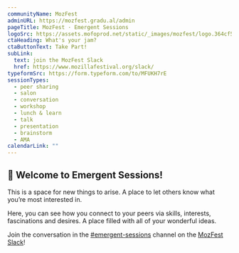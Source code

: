 ```yaml
---
communityName: MozFest
adminURL: https://mozfest.gradu.al/admin
pageTitle: MozFest · Emergent Sessions
logoSrc: https://assets.mofoprod.net/static/_images/mozfest/logo.364cf5df72b2.svg
ctaHeading: What's your jam?
ctaButtonText: Take Part!
subLink:
  text: join the MozFest Slack
  href: https://www.mozillafestival.org/slack/
typeformSrc: https://form.typeform.com/to/MFUKH7rE
sessionTypes:
  - peer sharing
  - salon
  - conversation
  - workshop
  - lunch & learn
  - talk
  - presentation
  - brainstorm
  - AMA
calendarLink: ""
---
```


## 👋 Welcome to Emergent Sessions!

This is a space for new things to arise. A place to let others know what you’re most interested in.

Here, you can see how you connect to your peers via skills, interests, fascinations and desires. A place filled with all of your wonderful ideas.

Join the conversation in the
[#emergent-sessions](https://app.slack.com/client/T170JCUN6/C01PXSJ9AH0) channel on the [MozFest Slack](https://www.mozillafestival.org/slack/)!
